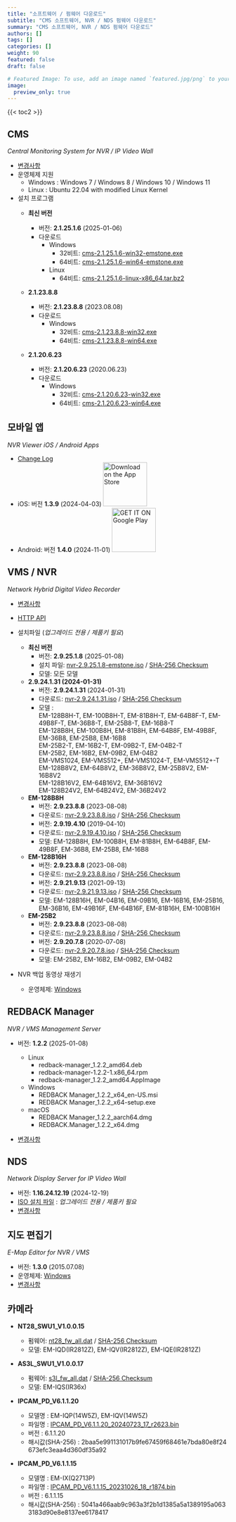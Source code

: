 ```yaml
---
title: "소프트웨어 / 펌웨어 다운로드"
subtitle: "CMS 소프트웨어, NVR / NDS 펌웨어 다운로드"
summary: "CMS 소프트웨어, NVR / NDS 펌웨어 다운로드"
authors: []
tags: []
categories: []
weight: 90
featured: false
draft: false

# Featured Image: To use, add an image named `featured.jpg/png` to your page's folder.
image:
  preview_only: true
---
```


{{< toc2 >}}

## CMS

*Central Monitoring System for NVR / IP Video Wall*

- [변경사항](/docs/cms/changelog/cms21.html)
- 운영체제 지원
  - Windows : Windows 7 / Windows 8 / Windows 10 / Windows 11
  - Linux : Ubuntu 22.04 with modified Linux Kernel
- 설치 프로그램
  - **최신 버전**
    - 버전: **2.1.25.1.6** (2025-01-06)
    - 다운로드
      - Windows
        - 32비트: [cms-2.1.25.1.6-win32-emstone.exe](https://www.emstone.com/data/cms/cms-2.1.25.1.6-win32-emstone.exe)
        - 64비트: [cms-2.1.25.1.6-win64-emstone.exe](https://www.emstone.com/data/cms/cms-2.1.25.1.6-win64-emstone.exe)
      - Linux
        - 64비트: [cms-2.1.25.1.6-linux-x86_64.tar.bz2](https://www.emstone.com/data/cms/cms-2.1.25.1.6-linux-x86_64.tar.bz2)

  - **2.1.23.8.8**
    - 버전: **2.1.23.8.8** (2023.08.08)
    - 다운로드
      - Windows
        - 32비트: [cms-2.1.23.8.8-win32.exe](https://www.emstone.com/data/tta/cms/cms-2.1.23.8.8-win32.exe)
        - 64비트: [cms-2.1.23.8.8-win64.exe](https://www.emstone.com/data/tta/cms/cms-2.1.23.8.8-win64.exe)

  - **2.1.20.6.23**
    - 버전: **2.1.20.6.23** (2020.06.23)
    - 다운로드
      - Windows
        - 32비트: [cms-2.1.20.6.23-win32.exe](https://www.emstone.com/data/tta/cms/cms-2.1.20.6.23-win32.exe)
        - 64비트: [cms-2.1.20.6.23-win64.exe](https://www.emstone.com/data/tta/cms/cms-2.1.20.6.23-win64.exe)

## 모바일 앱

*NVR Viewer iOS / Android Apps*

- [Change Log](/docs/nvr-viewer/ChangeLog.html)
- iOS: 버전 **1.3.9** (2024-04-03)
  <a href="https://apps.apple.com/kr/app/linux-nvr-mobile-viewer/id561848768" target="_blank"><img width="100px" src="/img/app-store-badge.png" alt="Download on the App Store" class="d-inline-block py-0 my-2"></a>
- Android: 버전 **1.4.0** (2024-11-01)
  <a href="https://play.google.com/store/apps/details?id=com.emstone.moview" target="_blank"><img width="100px" src="/img/google-play-badge.png" alt="GET IT ON Google Play" class="d-inline-block py-0 my-2"></a>

## VMS / NVR

*Network Hybrid Digital Video Recorder*

- [변경사항](/docs/dvr/changelog/nvr29.html)
- [HTTP API](/docs/dvr/http/)
- 설치파일 (*업그레이드 전용 / 제품키 필요*)
  - **최신 버전**
    - 버전: **2.9.25.1.8** (2025-01-08)
    - 설치 파일: [nvr-2.9.25.1.8-emstone.iso](https://www.emstone.com/data/dvr/nvr-2.9.25.1.8-emstone.iso)
    / [SHA-256 Checksum](https://www.emstone.com/data/dvr/nvr-2.9.25.1.8-emstone.iso-sha256.txt)
    - 모델: 모든 모델
  <!--  - **EM-VMS1024**
    - 버전: **2.9.24.1.31** (2024-01-31)
    - 다운로드: [nvr-2.9.24.1.31.iso](https://www.emstone.com/data/tta/emstone/2024/nvr-2.9.24.1.31.iso)
                / [SHA-256 Checksum](https://www.emstone.com/data/tta/emstone/2024/nvr-2.9.24.1.31.iso-sha256.txt)
    - 모델: EM-VMS1024, EM-VMS512+, EM-VMS1024-T, EM-VMS512+-T
  - **EM-128B8H-T**
    - 버전: **2.9.24.1.31** (2024-01-31)
    - 다운로드: [nvr-2.9.24.1.31.iso](https://www.emstone.com/data/tta/emstone/2024/nvr-2.9.24.1.31.iso)
                / [SHA-256 Checksum](https://www.emstone.com/data/tta/emstone/2024/nvr-2.9.24.1.31.iso-sha256.txt)
    - 모델: EM-128B8H-T, EM-100B8H-T, EM-81B8H-T, EM-64B8F-T, EM-49B8F-T, EM-36B8-T, EM-128B8H, EM-100B8H, EM-81B8H, EM-64B8F, EM-49B8F, EM-36B8
  - **EM-25B8-T**
    - 버전: **2.9.24.1.31** (2024-01-31)
    - 다운로드: [nvr-2.9.24.1.31.iso](https://www.emstone.com/data/tta/emstone/2024/nvr-2.9.24.1.31.iso)
                / [SHA-256 Checksum](https://www.emstone.com/data/tta/emstone/2024/nvr-2.9.24.1.31.iso-sha256.txt)
    - 모델: EM-25B8-T, EM-16B8-T, EM-25B8, EM-16B8
  - **EM-25B2-T**
    - 버전: **2.9.24.1.31** (2024-01-31)
    - 다운로드: [nvr-2.9.24.1.31.iso](https://www.emstone.com/data/tta/emstone/2024/nvr-2.9.24.1.31.iso)
                / [SHA-256 Checksum](https://www.emstone.com/data/tta/emstone/2024/nvr-2.9.24.1.31.iso-sha256.txt)
    - 모델: EM-25B2-T, EM-16B2-T, EM-09B2-T, EM-04B2-T, EM-25B2, EM-16B2, EM-09B2, EM-04B2 -->

  - **2.9.24.1.31 (2024-01-31)**
    - 버전: **2.9.24.1.31** (2024-01-31)
    - 다운로드: [nvr-2.9.24.1.31.iso](https://www.emstone.com/data/tta/emstone/2024/nvr-2.9.24.1.31.iso)
                / [SHA-256 Checksum](https://www.emstone.com/data/tta/emstone/2024/nvr-2.9.24.1.31.iso-sha256.txt)
    - 모델 : <br>
      EM-128B8H-T, EM-100B8H-T, EM-81B8H-T, EM-64B8F-T, EM-49B8F-T, EM-36B8-T, EM-25B8-T, EM-16B8-T<br>
      EM-128B8H, EM-100B8H, EM-81B8H, EM-64B8F, EM-49B8F, EM-36B8, EM-25B8, EM-16B8<br>
      EM-25B2-T, EM-16B2-T, EM-09B2-T, EM-04B2-T<br>
      EM-25B2, EM-16B2, EM-09B2, EM-04B2<br>
      EM-VMS1024, EM-VMS512+, EM-VMS1024-T, EM-VMS512+-T<br>
      EM-128B8V2, EM-64B8V2, EM-36B8V2, EM-25B8V2, EM-16B8V2<br>
      EM-128B16V2, EM-64B16V2, EM-36B16V2<br>
      EM-128B24V2, EM-64B24V2, EM-36B24V2
  - **EM-128B8H**
    - 버전: **2.9.23.8.8** (2023-08-08)
    - 다운로드: [nvr-2.9.23.8.8.iso](https://www.emstone.com/data/tta/emstone/2023/nvr-2.9.23.8.8.iso)
                / [SHA-256 Checksum](https://www.emstone.com/data/tta/emstone/2023/nvr-2.9.23.8.8.iso-sha256.txt)
    - 버전: **2.9.19.4.10** (2019-04-10)
    - 다운로드: [nvr-2.9.19.4.10.iso](https://www.emstone.com/data/tta/emstone/2019/nvr-2.9.19.4.10.iso)
                / [SHA-256 Checksum](https://www.emstone.com/data/tta/emstone/2019/nvr-2.9.19.4.10.iso-sha256.txt)
    - 모델: EM-128B8H, EM-100B8H, EM-81B8H, EM-64B8F, EM-49B8F, EM-36B8, EM-25B8, EM-16B8
  - **EM-128B16H**
    - 버전: **2.9.23.8.8** (2023-08-08)
    - 다운로드: [nvr-2.9.23.8.8.iso](https://www.emstone.com/data/tta/emstone/2023/nvr-2.9.23.8.8.iso)
                / [SHA-256 Checksum](https://www.emstone.com/data/tta/emstone/2023/nvr-2.9.23.8.8.iso-sha256.txt)
    - 버전: **2.9.21.9.13** (2021-09-13)
    - 다운로드: [nvr-2.9.21.9.13.iso](https://www.emstone.com/data/tta/emstone/2021/nvr-2.9.21.9.13.iso)
                / [SHA-256 Checksum](https://www.emstone.com/data/tta/emstone/2021/nvr-2.9.21.9.13.iso-sha256.txt)
    - 모델: EM-128B16H, EM-04B16, EM-09B16, EM-16B16, EM-25B16, EM-36B16, EM-49B16F, EM-64B16F, EM-81B16H, EM-100B16H
  - **EM-25B2**
    - 버전: **2.9.23.8.8** (2023-08-08)
    - 다운로드: [nvr-2.9.23.8.8.iso](https://www.emstone.com/data/tta/emstone/2023/nvr-2.9.23.8.8.iso)
                / [SHA-256 Checksum](https://www.emstone.com/data/tta/emstone/2023/nvr-2.9.23.8.8.iso-sha256.txt)
    - 버전: **2.9.20.7.8** (2020-07-08)
    - 다운로드: [nvr-2.9.20.7.8.iso](https://www.emstone.com/data/tta/emstone/2020/nvr-2.9.20.7.8.iso)
                / [SHA-256 Checksum](https://www.emstone.com/data/tta/emstone/2020/nvr-2.9.20.7.8.iso-sha256.txt)
    - 모델: EM-25B2, EM-16B2, EM-09B2, EM-04B2
- NVR 백업 동영상 재생기
  - 운영체제: [Windows](https://www.emstone.com/data/nvrplay/nvrplay.exe)

## REDBACK Manager

*NVR / VMS Management Server*

- 버전: **1.2.2** (2025-01-08)
  - Linux
    - redback-manager_1.2.2_amd64.deb
    - redback-manager-1.2.2-1.x86_64.rpm
    - redback-manager_1.2.2_amd64.AppImage
  - Windows
    - REDBACK Manager_1.2.2_x64_en-US.msi
    - REDBACK Manager_1.2.2_x64-setup.exe
  - macOS
    - REDBACK Manager_1.2.2_aarch64.dmg
    - REDBACK.Manager_1.2.2_x64.dmg

- [변경사항](/docs/redback/ChangeLog.html)

## NDS

*Network Display Server for IP Video Wall*

- 버전: **1.16.24.12.19** (2024-12-19)
- [ISO 설치 파일](https://www.emstone.com/data/nds/nds-1.16.24.12.19.iso)
   : *업그레이드 전용 / 제품키 필요*
- [변경사항](/docs/nds/ChangeLog.html)

## 지도 편집기

*E-Map Editor for NVR / VMS*

- 버전: **1.3.0** (2015.07.08)
- 운영체제: [Windows](https://www.emstone.com/data/vms/mapedit/vms-mapedit-1.3.0-win-ia32-20150708.zip)
- [변경사항](https://github.com/nvrsw/mapedit/blob/master/ChangeLog.md)

## 카메라

- **NT28_SWU1_V1.0.0.15**
  - 펌웨어: [nt28_fw_all.dat](https://www.emstone.com/data/tta/camera/nt28_fw_all.dat)
            / [SHA-256 Checksum](https://www.emstone.com/data/tta/camera/hash_code.txt)
  - 모델: EM-IQD(IR2812Z), EM-IQV(IR2812Z), EM-IQE(IR2812Z)

- **AS3L_SWU1_V1.0.0.17**
  - 펌웨어: [s3l_fw_all.dat](https://www.emstone.com/data/tta/camera/EM-IQS/s3l_fw_all.dat)
            / [SHA-256 Checksum](https://www.emstone.com/data/tta/camera/EM-IQS/hash_code.txt)
  - 모델: EM-IQS(IR36x)

- **IPCAM_PD_V6.1.1.20**
  - 모델명 : EM-IQP(14W5Z), EM-IQV(14W5Z)
  - 파일명 : [IPCAM_PD_V6.1.1.20_20240723_17_r2623.bin](https://www.emstone.com/data/tta/camera/EM-IQP(14W5Z)/IPCAM_PD_V6.1.1.20_20240723_17_r2623.bin)
  - 버전 : 6.1.1.20
  - 해시값(SHA-256) : <span style="word-break:break-all;">2baa5e991131017b9fe67459f68461e7bda80e8f24673efc3eaa4d360df35a92</span>

- **IPCAM_PD_V6.1.1.15**
  - 모델명 : EM-IX(Q2713P)
  - 파일명 : [IPCAM_PD_V6.1.1.15_20231026_18_r1874.bin](https://www.emstone.com/data/tta/camera/EM-IX(Q2713P)/IPCAM_PD_V6.1.1.15_20231026_18_r1874.bin)
  - 버전 : 6.1.1.15
  - 해시값(SHA-256) : <span style="word-break:break-all;">5041a466aab9c963a3f2b1d1385a5a1389195a0633183d90e8e8137ee6178417</span>

